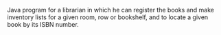 Java program for a librarian in which he can register the books and make inventory lists for a given room, row or bookshelf, and to locate a given book by its ISBN number.
